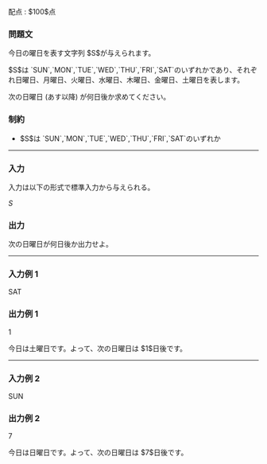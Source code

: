 
<div>

<span>

<span>

<p>
配点 : $100$点
</p>

<div>

<section>

### **問題文**

<p>
今日の曜日を表す文字列 $S$が与えられます。
</p>

<p>
$S$は `SUN`,`MON`,`TUE`,`WED`,`THU`,`FRI`,`SAT`のいずれかであり、それぞれ日曜日、月曜日、火曜日、水曜日、木曜日、金曜日、土曜日を表します。
</p>

<p>
次の日曜日 (あす以降) が何日後か求めてください。
</p>

</section>

</div>

<div>

<section>

### **制約**

<ul>

<li>
$S$は `SUN`,`MON`,`TUE`,`WED`,`THU`,`FRI`,`SAT`のいずれか
</li>

</ul>

</section>

</div>

---

<div>

<div>

<section>

### **入力**

<p>
入力は以下の形式で標準入力から与えられる。
</p>

<div>

$S$
</div>

</section>

</div>

<div>

<section>

### **出力**

<p>
次の日曜日が何日後か出力せよ。
</p>

</section>

</div>

</div>

---

<div>

<section>

### **入力例 1**

<div>

SAT

</div>

</section>

</div>

<div>

<section>

### **出力例 1**

<div>

1

</div>

<p>
今日は土曜日です。よって、次の日曜日は $1$日後です。
</p>

</section>

</div>

---

<div>

<section>

### **入力例 2**

<div>

SUN

</div>

</section>

</div>

<div>

<section>

### **出力例 2**

<div>

7

</div>

<p>
今日は日曜日です。よって、次の日曜日は $7$日後です。
</p>

</section>

</div>

</span>

</span>

</div>

